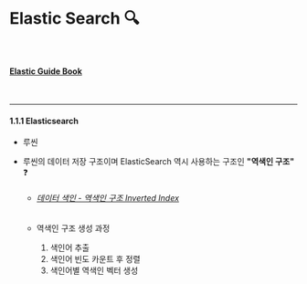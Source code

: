 # Elastic Search 🔍

<br>

#### [Elastic Guide Book](https://esbook.kimjmin.net/)

<br>

---

#### 1.1.1 Elasticsearch

- 루씬

- 루씬의 데이터 저장 구조이며 ElasticSearch 역시 사용하는 구조인 **"역색인 구조"** :question:

  - ###### [데이터 색인 - 역색인 구조 Inverted Index](https://the-dev.tistory.com/30)

  - 역색인 구조 생성 과정

    1. 색인어 추출
    2. 색인어 빈도 카운트 후 정렬
    3. 색인어별 역색인 벡터 생성

